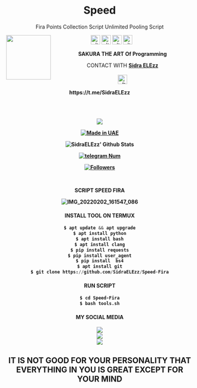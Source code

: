 <h1 align="center">Speed</h1>
<p align="center">Fira Points Collection Script Unlimited Pooling Script</p>


<img src="https://github.com/SidraELEzz/Speed-Fira/blob/main/%D8%A7%D9%84%D9%82%D9%88%D8%A7%D9%84%D8%A8/IMG_20220202_161453_756.jpg" width="120" height="120" align="left">
<center>
  
  
 

<a href="https://Instagram.com/SidraELEzz" target="_blank"><img src="https://github.com/SidraELEzz/Speed-Fira/blob/main/%D8%A7%D9%84%D9%82%D9%88%D8%A7%D9%84%D8%A8/instagram.png" alt="alt text" width="25" height="25"></a> 
<a href="https://t.me/SidraTools/1"><img src="https://github.com/SidraELEzz/Speed-Fira/blob/main/%D8%A7%D9%84%D9%82%D9%88%D8%A7%D9%84%D8%A8/telegram.png" alt="alt text" width="25" height="25"></a>
<a href="https://www.facebook.com/118462356860246" target="_blank"><img src="https://github.com/SidraELEzz/Speed-Fira/blob/main/%D8%A7%D9%84%D9%82%D9%88%D8%A7%D9%84%D8%A8/facebook.png" alt="alt text" width="25" height="25"></a> <a href="https://t.me/Sidra"><img src="https://github.com/SidraELEzz/Speed-Fira/blob/main/%D8%A7%D9%84%D9%82%D9%88%D8%A7%D9%84%D8%A8/IMG_20220202_163201_065.jpg" alt="alt text" width="25" height="25"></a> 
&nbsp;&nbsp;     &nbsp;&nbsp;    &nbsp;&nbsp;   &nbsp;&nbsp;   &nbsp;&nbsp;
  
____SAKURA THE ART Of Programming____

CONTACT WITH <a href="https://github.com/SidraELEzz"><b>Sidra ELEzz </a> </br><br>
<img src="https://github.com/SidraELEzz/Speed-Fira/blob/main/%D8%A7%D9%84%D9%82%D9%88%D8%A7%D9%84%D8%A8/IMG_20220202_163157_440.jpg" alt="alt text" width="25" height="25"> <br>
<p>https://t.me/SidraELEzz</p>  <br> <br> 


![](https://img.shields.io/badge/SidraELEzz-orange?style=for-the-badge&logo=python.svg) 
<p align="center">
<a href="#"><img title="Made in UAE" src="https://img.shields.io/badge/MADE%20IN-UAE-red.svg?style=for-the-badge&logo=github"></a>

</p>
<p align="center">
<img alt="SidraELEzz' Github Stats" src="https://github-readme-stats.vercel.app/api?username=SidraELEzz&show_icons=true&include_all_commits=true&hide_border=true" />

</p>
<p align="center">
<a href="#"><img title="telegram Num" src="https://img.shields.io/badge/telegram%20Num-SidtaTools-red.svg?style=for-the-badge&logo=telegram"></a>
</p>
<p align="center">
<a href="https://github.com/SidraELEzz/followers"><img title="Followers" src="https://img.shields.io/github/followers/SidraELEzz?color=blue&style=flat-square"></a>
</p>

</br>
<p align="center">
      SCRIPT SPEED FIRA 
</p>
  
![IMG_20220202_161547_086](https://github.com/SidraELEzz/Speed-Fira/blob/main/%D8%A7%D9%84%D9%82%D9%88%D8%A7%D9%84%D8%A8/IMG_20220202_161547_086.jpg)


#### INSTALL TOOL ON TERMUX
```python
$ apt update && apt upgrade
$ apt install python
$ apt install bash
$ apt install clang
$ pip install requests
$ pip install user_agent
$ pip install  bs4
$ apt install git
$ git clone https://github.com/SidraELEzz/Speed-Fira
```
#### RUN SCRIPT
```bash
$ cd Speed-Fira
$ bash tools.sh
```


#### MY SOCIAL MEDIA

[![](https://img.shields.io/badge/Github-black?logo=Github&logoColor=red&labelColor=black)](https://github.com/SidraELEzz) <br>
[![](https://img.shields.io/badge/Facebook-black?logo=Facebook&logoColor=red&labelColor=black)](https://www.facebook.com/118462356860246) <br>
[![](https://img.shields.io/badge/Telegram-black?logo=Instagram&logoColor=red&labelColor=black)](https://t.me/SidraTools) <br>


<h2> IT IS NOT GOOD FOR YOUR PERSONALITY THAT EVERYTHING IN YOU IS GREAT EXCEPT FOR YOUR MIND <h2\>
